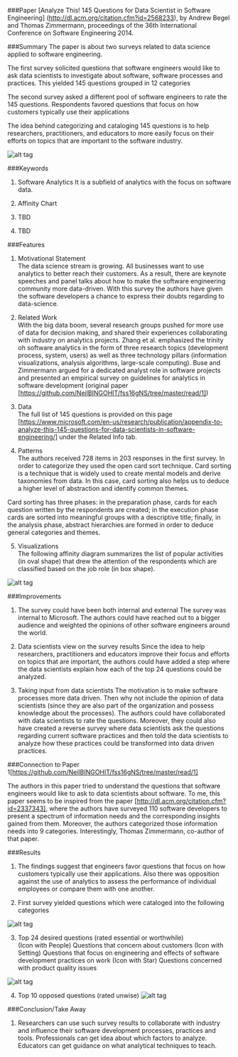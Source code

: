 ###Paper 
[Analyze This! 145 Questions for Data Scientist in Software Engineering] (http://dl.acm.org/citation.cfm?id=2568233), by Andrew Begel and Thomas Zimmermann, proceedings of the 36th International Conference on Software Engineering 2014.

###Summary
The paper is about two surveys related to data science applied to software engineering. 

The first survey solicited questions that software engineers would like to ask data scientists to investigate about software, software processes and practices. This yielded 145 questions grouped in 12 categories

The second survey asked a different pool of software engineers to rate the 145 questions. Respondents favored questions that focus on how customers typically use their applications

The idea behind categorizing and cataloging 145 questions is to help researchers, practitioners, and educators to more easily focus on their efforts on topics that are important to the software industry.

![alt tag](https://github.com/NeilBINGOHIT/fss16gNS/blob/shrenuj/read/5/Figure%201.jpg)

###Keywords

1.	Software Analytics
It is a subfield of analytics with the focus on software data.

2.	Affinity Chart

3. TBD

4. TBD

###Features

1.	Motivational Statement  
The data science stream is growing. All businesses want to use analytics to better reach their customers. As a result, there are keynote speeches and panel talks about how to make the software engineering community more data-driven. With this survey the authors have given the software developers a chance to express their doubts regarding to data-science. 

2.	Related Work  
With the big data boom, several research groups pushed for more use of data for decision making, and shared their experiences collaborating with industry on analytics projects.  Zhang et al. emphasized the trinity oh software analytics in the form of three research topics (development process, system, users) as well as three technology pillars (information visualizations, analysis algorithms, large-scale computing). Buse and Zimmermann argued for a dedicated analyst role in software projects and presented an empirical survey on guidelines for analytics in software development (original paper [https://github.com/NeilBINGOHIT/fss16gNS/tree/master/read/1])

3.	Data  
The full list of 145 questions is provided on this page [https://www.microsoft.com/en-us/research/publication/appendix-to-analyze-this-145-questions-for-data-scientists-in-software-engineering/] under the Related Info tab.
 
4.	Patterns  
The authors received 728 items in 203 responses in the first survey. In order to categorize they used the open card sort technique. Card sorting is a technique that is widely used to create mental models and derive taxonomies from data. In this case, card sorting also helps us to deduce a higher level of abstraction and identify common themes. 

Card sorting has three phases: in the preparation phase, cards for each question written by the respondents are created; in the execution phase cards are sorted into meaningful groups with a descriptive title; finally, in the analysis phase, abstract hierarchies are formed in order to deduce general categories and themes. 

5.	Visualizations  
The following affinity diagram summarizes the list of popular activities (in oval shape) that drew the attention of the respondents which are classified based on the job role (in box shape).

![alt tag](https://github.com/NeilBINGOHIT/fss16gNS/blob/shrenuj/read/5/Figure%203.jpg)


###Improvements

1.	The survey could have been both internal and external 
The survey was internal to Microsoft. The authors could have reached out to a bigger audience and weighted the opinions of other software engineers around the world.

2.	Data scientists view on the survey results
Since the idea to help researchers, practitioners and educators improve their focus and efforts on topics that are important, the authors could have added a step where the data scientists explain how each of the top 24 questions could be analyzed.

3.	Taking input from data scientists
The motivation is to make software processes more data driven. Then why not include the opinion of data scientists (since they are also part of the organization and possess knowledge about the processes). The authors could have collaborated with data scientists to rate the questions. Moreover, they could also have created a reverse survey where data scientists ask the questions regarding current software practices and then told the data scientists to analyze how these practices could be transformed into data driven practices.

###Connection to Paper 1[https://github.com/NeilBINGOHIT/fss16gNS/tree/master/read/1]

The authors in this paper tried to understand the questions that software engineers would like to ask to data scientists about software. To me, this paper seems to be inspired from the paper [http://dl.acm.org/citation.cfm?id=2337343], where the authors have surveyed 110 software developers to present a spectrum of information needs and the corresponding insights gained from them. Moreover, the authors categorized those information needs into 9 categories. Interestingly, Thomas Zimmermann, co-author of that paper.

###Results
1.	The findings suggest that engineers favor questions that focus on how customers typically use their applications. Also there was opposition against the use of analytics to assess the performance of individual employees or compare them with one another. 

2.	First survey yielded questions which were cataloged into the following categories

![alt tag](https://github.com/NeilBINGOHIT/fss16gNS/blob/shrenuj/read/5/Figure%203.jpg)

3.	Top 24 desired questions (rated essential or worthwhile)   
(Icon with People) Questions that concern about customers
(Icon with Setting) Questions that focus on engineering and effects of software development practices on work
(Icon with Star) Questions concerned with product quality issues

![alt tag](https://github.com/NeilBINGOHIT/fss16gNS/blob/shrenuj/read/5/Figure%204%20-%20Top%2024.jpg)

4.	Top 10 opposed questions (rated unwise)
![alt tag](https://github.com/NeilBINGOHIT/fss16gNS/blob/shrenuj/read/5/Figure%204%20-%20Top%2010.jpg)


###Conclusion/Take Away
1.	Researchers can use such survey results to collaborate with industry and influence their software development processes, practices and tools. Professionals can get idea about which factors to analyze. Educators can get guidance on what analytical techniques to teach.
